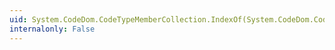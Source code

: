```yaml
---
uid: System.CodeDom.CodeTypeMemberCollection.IndexOf(System.CodeDom.CodeTypeMember)
internalonly: False
---
```

